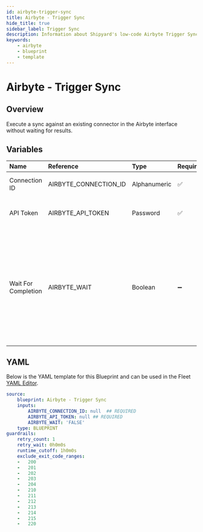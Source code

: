 ```yaml
---
id: airbyte-trigger-sync
title: Airbyte - Trigger Sync
hide_title: true
sidebar_label: Trigger Sync
description: Information about Shipyard's low-code Airbyte Trigger Sync blueprint. Execute a sync against an existing connector in the Airbyte interface without waiting for results. 
keywords:
    - airbyte
    - blueprint
    - template
---
```


# Airbyte - Trigger Sync

## Overview
Execute a sync against an existing connector in the Airbyte interface without waiting for results.

## Variables

| Name                | Reference             | Type         | Required           | Default | Options | Description                                                                                                                                               |
|:--------------------|:----------------------|:-------------|:-------------------|:--------|:--------|:----------------------------------------------------------------------------------------------------------------------------------------------------------|
| Connection ID       | AIRBYTE_CONNECTION_ID | Alphanumeric | :white_check_mark: | -       | -       | The ID of the sync to trigger                                                                                                                             |
| API Token           | AIRBYTE_API_TOKEN     | Password     | :white_check_mark: | -       | -       | The API token generated by Airbyte                                                                                                                        |
| Wait For Completion | AIRBYTE_WAIT          | Boolean      | :heavy_minus_sign: | `FALSE` | -       | Enable if you want the vessel to wait until the sync job is successfully completed. Otherwise, the vessel will only initiate the sync job without waiting |


## YAML
Below is the YAML template for this Blueprint and can be used in the Fleet [YAML Editor](../../reference/fleets/yaml-editor.md).
```yaml
source:
    blueprint: Airbyte - Trigger Sync
    inputs:
        AIRBYTE_CONNECTION_ID: null  ## REQUIRED
        AIRBYTE_API_TOKEN: null ## REQUIRED
        AIRBYTE_WAIT: 'FALSE'
    type: BLUEPRINT
guardrails:
    retry_count: 1
    retry_wait: 0h0m0s
    runtime_cutoff: 1h0m0s
    exclude_exit_code_ranges:
    -   200
    -   201
    -   202
    -   203
    -   204
    -   210
    -   211
    -   212
    -   213
    -   214
    -   215
    -   220

```
